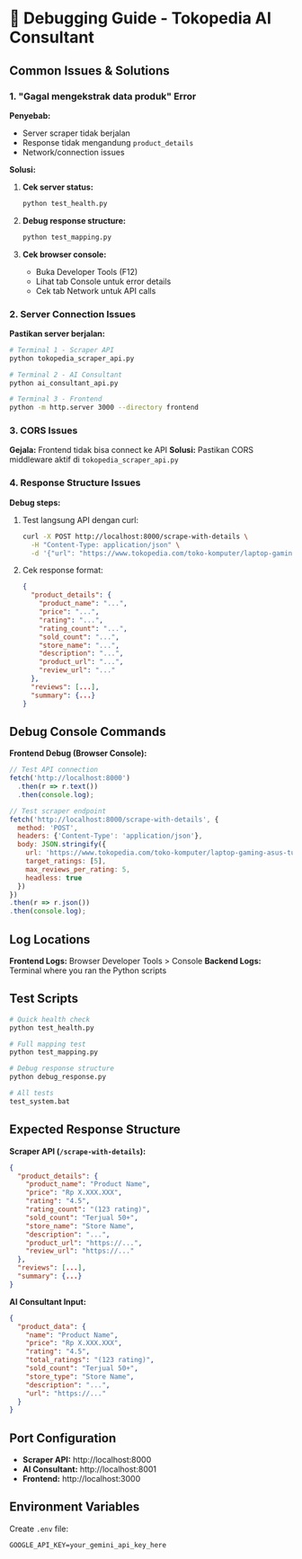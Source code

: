 # 🔧 Debugging Guide - Tokopedia AI Consultant

## Common Issues & Solutions

### 1. "Gagal mengekstrak data produk" Error

**Penyebab:**
- Server scraper tidak berjalan
- Response tidak mengandung `product_details`
- Network/connection issues

**Solusi:**
1. **Cek server status:**
   ```bash
   python test_health.py
   ```

2. **Debug response structure:**
   ```bash
   python test_mapping.py
   ```

3. **Cek browser console:**
   - Buka Developer Tools (F12)
   - Lihat tab Console untuk error details
   - Cek tab Network untuk API calls

### 2. Server Connection Issues

**Pastikan server berjalan:**
```bash
# Terminal 1 - Scraper API
python tokopedia_scraper_api.py

# Terminal 2 - AI Consultant
python ai_consultant_api.py

# Terminal 3 - Frontend
python -m http.server 3000 --directory frontend
```

### 3. CORS Issues

**Gejala:** Frontend tidak bisa connect ke API
**Solusi:** Pastikan CORS middleware aktif di `tokopedia_scraper_api.py`

### 4. Response Structure Issues

**Debug steps:**
1. Test langsung API dengan curl:
   ```bash
   curl -X POST http://localhost:8000/scrape-with-details \
     -H "Content-Type: application/json" \
     -d '{"url": "https://www.tokopedia.com/toko-komputer/laptop-gaming-asus-tuf-15", "target_ratings": [5], "max_reviews_per_rating": 5, "headless": true}'
   ```

2. Cek response format:
   ```json
   {
     "product_details": {
       "product_name": "...",
       "price": "...",
       "rating": "...",
       "rating_count": "...",
       "sold_count": "...",
       "store_name": "...",
       "description": "...",
       "product_url": "...",
       "review_url": "..."
     },
     "reviews": [...],
     "summary": {...}
   }
   ```

## Debug Console Commands

**Frontend Debug (Browser Console):**
```javascript
// Test API connection
fetch('http://localhost:8000')
  .then(r => r.text())
  .then(console.log);

// Test scraper endpoint
fetch('http://localhost:8000/scrape-with-details', {
  method: 'POST',
  headers: {'Content-Type': 'application/json'},
  body: JSON.stringify({
    url: 'https://www.tokopedia.com/toko-komputer/laptop-gaming-asus-tuf-15',
    target_ratings: [5],
    max_reviews_per_rating: 5,
    headless: true
  })
})
.then(r => r.json())
.then(console.log);
```

## Log Locations

**Frontend Logs:** Browser Developer Tools > Console
**Backend Logs:** Terminal where you ran the Python scripts

## Test Scripts

```bash
# Quick health check
python test_health.py

# Full mapping test
python test_mapping.py

# Debug response structure
python debug_response.py

# All tests
test_system.bat
```

## Expected Response Structure

**Scraper API (`/scrape-with-details`):**
```json
{
  "product_details": {
    "product_name": "Product Name",
    "price": "Rp X.XXX.XXX",
    "rating": "4.5",
    "rating_count": "(123 rating)",
    "sold_count": "Terjual 50+",
    "store_name": "Store Name",
    "description": "...",
    "product_url": "https://...",
    "review_url": "https://..."
  },
  "reviews": [...],
  "summary": {...}
}
```

**AI Consultant Input:**
```json
{
  "product_data": {
    "name": "Product Name",
    "price": "Rp X.XXX.XXX",
    "rating": "4.5",
    "total_ratings": "(123 rating)",
    "sold_count": "Terjual 50+",
    "store_type": "Store Name",
    "description": "...",
    "url": "https://..."
  }
}
```

## Port Configuration

- **Scraper API:** http://localhost:8000
- **AI Consultant:** http://localhost:8001
- **Frontend:** http://localhost:3000

## Environment Variables

Create `.env` file:
```
GOOGLE_API_KEY=your_gemini_api_key_here
```
